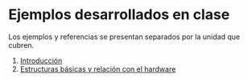 # Ejemplos desarrollados en clase

Los ejemplos y referencias se presentan separados por la unidad que
cubren.

1. [Introducción](./1.Introducción/)
2. [Estructuras básicas y relación con el hardware](./2.Relacion_con_el_hardware)
